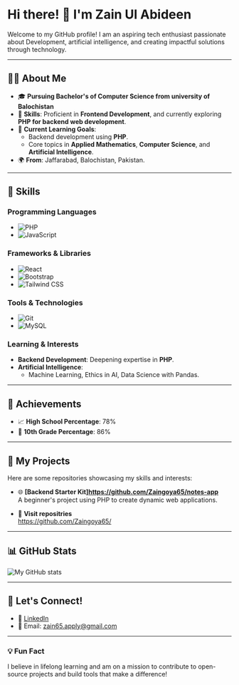 # Hi there! 👋 I'm Zain Ul Abideen

Welcome to my GitHub profile! I am an aspiring tech enthusiast passionate about Development, artificial intelligence, and creating impactful solutions through technology.

---

## 👩‍💻 About Me
- 🎓 **Pursuing Bachelor's of Computer Science from university of Balochistan** 
- 🌟 **Skills**: Proficient in **Frontend Development**, and currently exploring **PHP for backend web development**.
- 🔭 **Current Learning Goals**: 
  - Backend development using **PHP**.
  - Core topics in **Applied Mathematics**, **Computer Science**, and **Artificial Intelligence**.
- 🌍 **From**: Jaffarabad, Balochistan, Pakistan.

---

## 🌟 Skills

### Programming Languages
- ![PHP](https://img.shields.io/badge/PHP-777BB4?style=for-the-badge&logo=php&logoColor=white)
- ![JavaScript](https://img.shields.io/badge/JavaScript-F7DF1E?style=for-the-badge&logo=javascript&logoColor=black)

### Frameworks & Libraries
- ![React](https://img.shields.io/badge/React-61DAFB?style=for-the-badge&logo=react&logoColor=black)
- ![Bootstrap](https://img.shields.io/badge/Bootstrap-7952B3?style=for-the-badge&logo=bootstrap&logoColor=white)
- ![Tailwind CSS](https://img.shields.io/badge/Tailwind_CSS-38B2AC?style=for-the-badge&logo=tailwind-css&logoColor=white)



### Tools & Technologies
- ![Git](https://img.shields.io/badge/Git-F05032?style=for-the-badge&logo=git&logoColor=white)
- ![MySQL](https://img.shields.io/badge/MySQL-4479A1?style=for-the-badge&logo=mysql&logoColor=white)

### Learning & Interests
- **Backend Development**: Deepening expertise in **PHP**.
- **Artificial Intelligence**:
  - Machine Learning, Ethics in AI, Data Science with Pandas.

---

## 🌟 Achievements
- 📈 **High School Percentage**: 78%
- 💯 **10th Grade Percentage**: 86%

---

## 📂 My Projects
Here are some repositories showcasing my skills and interests:
- 🌐 **[Backend Starter Kit]https://github.com/Zaingoya65/notes-app**  
  A beginner's project using PHP to create dynamic web applications.
  
- 🤖 **Visit repositries**  
  https://github.com/Zaingoya65/



---

## 📊 GitHub Stats
![My GitHub stats](https://github-readme-stats.vercel.app/api?username=Zaingoya65&show_icons=true&theme=radical)



---

## 🤝 Let's Connect!
- 💼 [LinkedIn](https://linkedin.com/in/yourusername)
- 📧 Email: [zain65.apply@gmail.com](mailto:your.email@example.com)

---

### 💡 Fun Fact
I believe in lifelong learning and am on a mission to contribute to open-source projects and build tools that make a difference!

